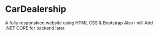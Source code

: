 # CarDealership
A fully responsived website using HTML CSS & Bootstrap
Also I will Add .NET CORE for backend later.
